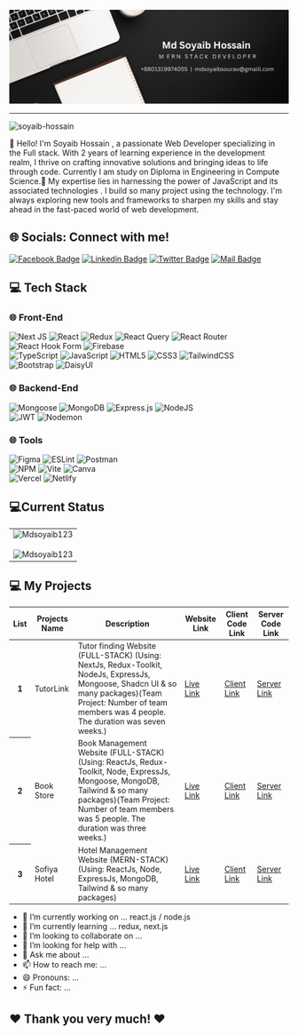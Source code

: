 
<!-- ﻿## Hi there my gorgeous friend .I'm Soyaib Hossain as a Junior Software Developer. -->

![Github Banner](cover%20img.png)

<hr>
<p align="left"> <img src="https://komarev.com/ghpvc/?username=emon-webdev&label=Profile%20views&color=0e75b6&style=flat" alt="soyaib-hossain" /> </p>

<!--####My name is Soyaib Hossain. Description____.-->

<p>👋 Hello! I'm Soyaib Hossain , a passionate Web Developer specializing in the Full stack. With 2 years of learning experience in the development realm, I thrive on crafting innovative solutions and bringing ideas to life through code. Currently I am study on Diploma in Engineering in Compute Science.🚀 My expertise lies in harnessing the power of JavaScript and its associated technologies . I build so many project using the technology. I'm always exploring new tools and frameworks to sharpen my skills and stay ahead in the fast-paced world of web development.</p>

## 🌐 Socials: Connect with me!

[![Facebook Badge](https://img.shields.io/badge/Facebook-1877F2?style=for-the-badge&logo=facebook&logoColor=white)](https://www.facebook.com/mdsoyaib.hossain.77) [![Linkedin Badge](https://img.shields.io/badge/LinkedIn-0077B5?style=for-the-badge&logo=linkedin&logoColor=white)](https://www.linkedin.com/in/md-soyaib-hossain/) [![Twitter Badge](https://img.shields.io/badge/Twitter-1DA1F2?style=for-the-badge&logo=twitter&logoColor=white)](https://x.com/MdSoyaib83472) [![Mail Badge](https://img.shields.io/badge/Gmail-D14836?style=for-the-badge&logo=gmail&logoColor=white)](mailto:mdsoyaibsourav@gmail.com)


## 💻 Tech Stack
### 🌐 Front-End
![Next JS](https://img.shields.io/badge/Next-black?style=for-the-badge&logo=next.js&logoColor=white) 
![React](https://img.shields.io/badge/react-%2320232a.svg?style=for-the-badge&logo=react&logoColor=%2361DAFB) 
![Redux](https://img.shields.io/badge/redux-%23593d88.svg?style=for-the-badge&logo=redux&logoColor=white) 
![React Query](https://img.shields.io/badge/-React%20Query-FF4154?style=for-the-badge&logo=react%20query&logoColor=white) 
![React Router](https://img.shields.io/badge/React_Router-CA4245?style=for-the-badge&logo=react-router&logoColor=white) 
![React Hook Form](https://img.shields.io/badge/React%20Hook%20Form-%23EC5990.svg?style=for-the-badge&logo=reacthookform&logoColor=white)
![Firebase](https://img.shields.io/badge/firebase-%23039BE5.svg?style=for-the-badge&logo=firebase)   
![TypeScript](https://img.shields.io/badge/typescript-%23007ACC.svg?style=for-the-badge&logo=typescript&logoColor=white)
![JavaScript](https://img.shields.io/badge/javascript-%23323330.svg?style=for-the-badge&logo=javascript&logoColor=%23F7DF1E)
![HTML5](https://img.shields.io/badge/html5-%23E34F26.svg?style=for-the-badge&logo=html5&logoColor=white)
![CSS3](https://img.shields.io/badge/css3-%231572B6.svg?style=for-the-badge&logo=css3&logoColor=white)
![TailwindCSS](https://img.shields.io/badge/tailwindcss-%2338B2AC.svg?style=for-the-badge&logo=tailwind-css&logoColor=white)   
![Bootstrap](https://img.shields.io/badge/bootstrap-%238511FA.svg?style=for-the-badge&logo=bootstrap&logoColor=white) 
![DaisyUI](https://img.shields.io/badge/daisyui-black?style=for-the-badge&logo=daisyui&logoColor=5849BE)  
### 🌐 Backend-End
![Mongoose](https://img.shields.io/badge/Mongoose-%46E3B7.svg?style=for-the-badge&logo=mongoose&logoColor=white)
![MongoDB](https://img.shields.io/badge/MongoDB-%234ea94b.svg?style=for-the-badge&logo=mongodb&logoColor=white) 
![Express.js](https://img.shields.io/badge/express.js-%23404d59.svg?style=for-the-badge&logo=express&logoColor=%2361DAFB) 
![NodeJS](https://img.shields.io/badge/node.js-6DA55F?style=for-the-badge&logo=node.js&logoColor=white)  
![JWT](https://img.shields.io/badge/JWT-black?style=for-the-badge&logo=JSON%20web%20tokens) 
![Nodemon](https://img.shields.io/badge/NODEMON-%23323330.svg?style=for-the-badge&logo=nodemon&logoColor=%BBDEAD) 
### 🌐 Tools
![Figma](https://img.shields.io/badge/figma-%23F24E1E.svg?style=for-the-badge&logo=figma&logoColor=white)
![ESLint](https://img.shields.io/badge/ESLint-4B3263?style=for-the-badge&logo=eslint&logoColor=white) 
![Postman](https://img.shields.io/badge/Postman-FF6C37?style=for-the-badge&logo=postman&logoColor=white)  
![NPM](https://img.shields.io/badge/NPM-%23CB3837.svg?style=for-the-badge&logo=npm&logoColor=white) 
![Vite](https://img.shields.io/badge/vite-%23646CFF.svg?style=for-the-badge&logo=vite&logoColor=white) 
![Canva](https://img.shields.io/badge/Canva-%2300C4CC.svg?style=for-the-badge&logo=Canva&logoColor=white)  
![Vercel](https://img.shields.io/badge/vercel-%23000000.svg?style=for-the-badge&logo=vercel&logoColor=white)
![Netlify](https://img.shields.io/badge/netlify-%23000000.svg?style=for-the-badge&logo=netlify&logoColor=#00C7B7) 




## 💻Current Status

<div class="overflow-x-auto">
  <table class="table w-full">
    <tbody>
      <!-- row 1 -->
      <tr>
        <td>
              <img src='https://github-readme-stats.vercel.app/api?username=Mdsoyaib123&show_icons=true&locale=en' alt="Mdsoyaib123" />
                <br/>
                <br/>
              <img align="center" src="https://github-readme-streak-stats.herokuapp.com/?user=Mdsoyaib123" alt="Mdsoyaib123" />
       </td>
      </tr>
    </tbody>
  </table>
</div>



## 💻 My Projects

<div class="overflow-x-auto">
  <table class="table w-full">
    <!-- head -->
    <thead>
      <tr>
        <th>List</th>
        <th>Projects Name</th>
        <th>Description</th>
        <th>Website Link</th>
         <th>Client Code Link</th>
         <th>Server Code Link</th>
      </tr>
    </thead>
    <tbody>
      <!-- row 1 -->
      <tr>
        <th>1</th>
        <td>TutorLink</td>
        <td>Tutor finding Website (FULL-STACK) (Using: NextJs, Redux-Toolkit, NodeJs, ExpressJs, Mongoose, Shadcn UI & so many packages)(Team Project: Number of team members was 4 people. The duration was seven weeks.)</td>
        <td><a href="https://tutor-link-frontend-phi.vercel.app" target="_blank">Live Link</a></td>
        <td><a href="https://github.com/Mdsoyaib123/tutor-link-frontend" target="_blank">Client Link</a></td>
        <td><a href="https://github.com/Mdsoyaib123/tutor-link-backend" target="_blank">Server Link</a></td>
      </tr>
      <!-- row 1 -->
      <tr>
        <th>2</th>
        <td>Book Store</td>
        <td>Book Management Website (FULL-STACK) (Using: ReactJs, Redux-Toolkit, Node, ExpressJs, Mongoose, MongoDB, Tailwind & so many packages)(Team Project: Number of team members was 5 people. The duration was three weeks.)</td>
        <td><a href="https://book-shop-frontend-vert.vercel.app" target="_blank">Live Link</a></td>
        <td><a href="https://github.com/bdshakhawat/book-shop-frontend/tree/devsoyaib" target="_blank">Client Link</a></td>
        <td><a href="https://github.com/bdshakhawat/book-shop-backend/tree/devsoyab-auth" target="_blank">Server Link</a></td>
      </tr>
      <tr>
        <th>3</th>
        <td>Sofiya Hotel</td>
        <td>Hotel Management Website (MERN-STACK)  (Using: ReactJs, Node, ExpressJs,  MongoDB, Tailwind & so many packages)</td>
        <td><a href="https://the-hotel-room.web.app" target="_blank">Live Link</a></td>
        <td><a href="https://github.com/Mdsoyaib123/Sofiya-Hotel" target="_blank">Client Link</a></td>
        <td><a href="https://github.com/Mdsoyaib123/Sofiya-Hotel-server" target="_blank">Server Link</a></td>
      </tr>
    </tbody>
  </table>
</div>
  

- 🔭 I’m currently working on ... react.js / node.js
- 🌱 I’m currently learning ... redux, next.js
- 👯 I’m looking to collaborate on ...
- 🤔 I’m looking for help with ...
- 💬 Ask me about ...
- 📫 How to reach me: ...
- 😄 Pronouns: ...
- ⚡ Fun fact: ...
 
 
<h2>❤️ Thank you very much! ❤️</h2>


